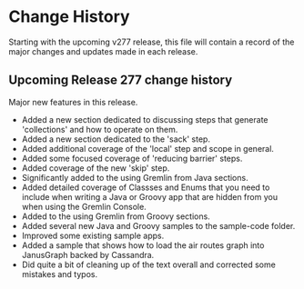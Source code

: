 # Change History

Starting with the upcoming v277 release, this file will contain a record of the major changes and updates made in each release.

## Upcoming Release 277 change history

Major new features in this release.
- Added a new section dedicated to discussing steps that generate 'collections' and how to operate on them.
- Added a new section dedicated to the 'sack' step.
- Added additional coverage of the 'local' step and scope in general.
- Added some focused coverage of 'reducing barrier' steps.
- Added coverage of the new 'skip' step.
- Significantly added to the using Gremlin from Java sections.
- Added detailed coverage of Classses and Enums that you need to include when writing a Java or Groovy app that are hidden from you when using the Gremlin Console.
- Added to the using Gremlin from Groovy sections.
- Added several new Java and Groovy samples to the sample-code folder.
- Improved some existing sample apps.
- Added a sample that shows how to load the air routes graph into JanusGraph backed by Cassandra.
- Did quite a bit of cleaning up of the text overall and corrected some mistakes and typos.
